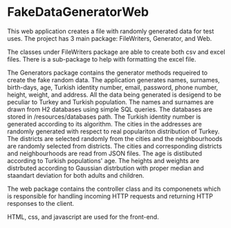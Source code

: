 # FakeDataGeneratorWeb
This web application creates a file with randomly generated data for test uses. 
The project has 3 main package: FileWriters, Generator, and Web.

The classes under FileWriters package are able to create both csv and excel files. There is a sub-package to help with formatting the excel file.


The Generators package contains the generator methods requeired to create the fake random data.
The application generates names, surnames, birth-days, age, Turkish identity number, email, password, phone number, height, weight, and address.
All the data being generated is desigend to be peculiar to Turkey and Turkish population.
The names and surnames are drawn from H2 databases using simple SQL queries. The databases are stored in /resources/databases path.
The Turkish identity number is generated according to its algorithm.
The cities in the addresses are randomly generated with respect to real populariton distribution of Turkey.
The districts are selected randomly from the cities and the neighbourhoods are randomly selected from districts. 
The cities and corresponding districts and neighbourhoods are read from JSON files.
The age is distibuted according to Turkish populations' age.
The heights and weights are distrbuted according to Gaussian distrbution with proper median and staandart deviation for both adults and children.

The web package contains the controller class and its componenets which is responsible for handling incoming HTTP requests and returning HTTP responses to the client. 

HTML, css, and javascript are used for the front-end.
